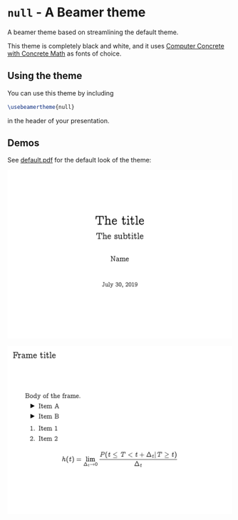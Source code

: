 # `null` - A Beamer theme

A beamer theme based on streamlining the default theme.

This theme is completely black and white, and it uses [Computer Concrete with Concrete Math](https://tug.org/FontCatalogue/computerconcrete/) as fonts of choice.

## Using the theme

You can use this theme by including

```latex
\usebeamertheme{null}
```

in the header of your presentation.

## Demos

See [default.pdf](./default.pdf) for the default look of the theme:

[![default-01](./default-1.png)](./default.pdf)

[![default-02](./default-2.png)](./default.pdf)
